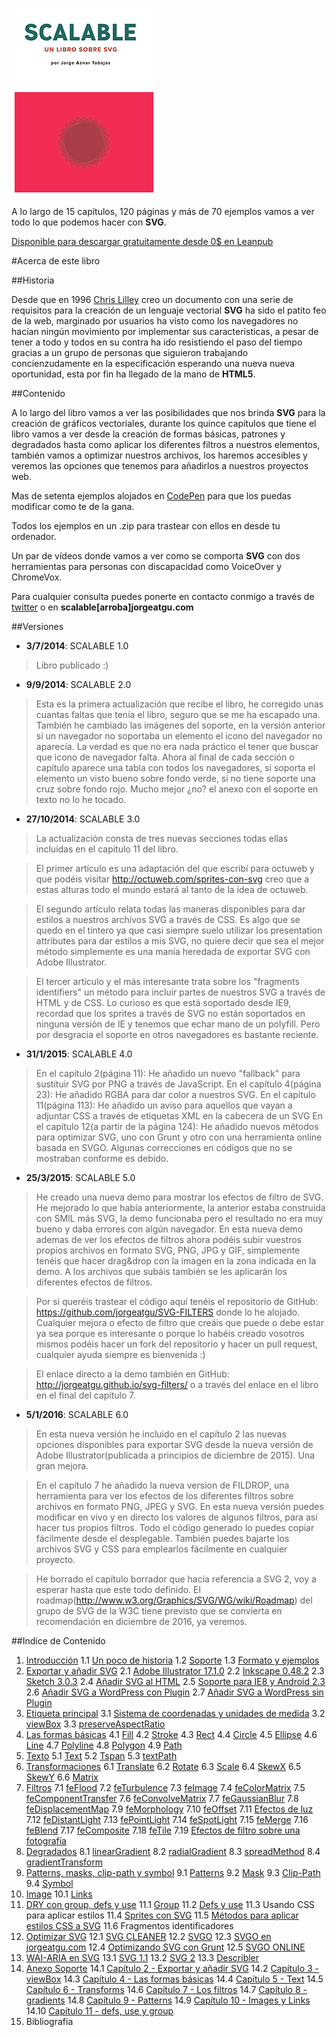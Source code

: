 ![portada de Scalable, un libro sobre SVG](https://github.com/jorgeatgu/scalable/blob/master/portada-scalable.png)

A lo largo de 15 capítulos, 120 páginas y más de 70 ejemplos vamos a ver todo lo que podemos hacer con **SVG**.

[Disponible para descargar gratuitamente desde 0$ en Leanpub](https://leanpub.com/scalable/)


#Acerca de este libro

##Historia

Desde que en 1996 [Chris Lilley](https://twitter.com/svgeesus) creo un documento con una serie de requisitos para la creación de un lenguaje vectorial **SVG** ha sido el patito feo de la web, marginado por usuarios ha visto como los navegadores no hacían ningún movimiento por implementar sus caracteristicas, a pesar de tener a todo y todos en su contra ha ido resistiendo el paso del tiempo gracias a un grupo de personas que siguieron trabajando concienzudamente en la especificación esperando una nueva nueva oportunidad, esta por fin ha llegado de la mano de **HTML5**.

##Contenido

A lo largo del libro vamos a ver las posibilidades que nos brinda **SVG** para la creación de gráficos vectoriales, durante los quince capítulos que tiene el libro vamos a ver desde la creación de formas básicas, patrones y degradados hasta como aplicar los diferentes filtros a nuestros elementos, también vamos a optimizar nuestros archivos, los haremos accesibles y veremos las opciones que tenemos para añadirlos a nuestros proyectos web.

Mas de setenta ejemplos alojados en [CodePen](http://codepen.io/collection/Gvcwd/) para que los puedas modificar como te de la gana.

Todos los ejemplos en un .zip para trastear con ellos en desde tu ordenador.

Un par de vídeos donde vamos a ver como se comporta **SVG** con dos herramientas para personas con discapacidad como VoiceOver y ChromeVox.

Para cualquier consulta puedes ponerte en contacto conmigo a través de [twitter](https://twitter.com/jorgeATGU) o en **scalable[arroba]jorgeatgu.com**

##Versiones

* **3/7/2014**: SCALABLE 1.0

> Libro publicado :)

* **9/9/2014**: SCALABLE 2.0

> Esta es la primera actualización que recibe el libro, he corregido unas cuantas faltas que tenía el libro, seguro que se me ha escapado una. También he cambiado las imágenes del soporte, en la versión anterior si un navegador no soportaba un elemento el icono del navegador no aparecía. La verdad es que no era nada práctico el tener que buscar que icono de navegador falta. Ahora al final de cada sección o capítulo aparece una tabla con todos los navegadores, si soporta el elemento un visto bueno sobre fondo verde, si no tiene soporte una cruz sobre fondo rojo. Mucho mejor ¿no? el anexo con el soporte en texto no lo he tocado.

* **27/10/2014**: SCALABLE 3.0

> La actualización consta de tres nuevas secciones todas ellas incluidas en el capitulo 11 del libro.

> El primer artículo es una adaptación del que escribí para octuweb y que podéis visitar http://octuweb.com/sprites-con-svg creo que a estas alturas todo el mundo estará al tanto de la idea de octuweb.

> El segundo artículo relata todas las maneras disponibles para dar estilos a nuestros archivos SVG a través de CSS. Es algo que se quedo en el tintero ya que casi siempre suelo utilizar los presentation attributes para dar estilos a mis SVG, no quiere decir que sea el mejor método simplemente es una manía heredada de exportar SVG con Adobe Illustrator.

> El tercer artículo y el más interesante trata sobre los "fragments identifiers" un método para incluir partes de nuestros SVG a través de HTML y de CSS. Lo curioso es que está soportado desde IE9, recordad que los sprites a través de SVG no están soportados en ninguna versión de IE y tenemos que echar mano de un polyfill. Pero por desgracia el soporte en otros navegadores es bastante reciente.

* **31/1/2015**: SCALABLE 4.0

> En el capítulo 2(página 11): He añadido un nuevo "fallback" para sustituir SVG por PNG a través de JavaScript.
> En el capítulo 4(página 23): He añadido RGBA para dar color a nuestros SVG.
> En el capítulo 11(página 113): He añadido un aviso para aquellos que vayan a adjuntar CSS a través de etiquetas XML en la cabecera de un SVG
> En el capítulo 12(a partir de la página 124): He añadido nuevos métodos para optimizar SVG, uno con Grunt y otro con una herramienta online basada en SVGO.
> Algunas correcciones en códigos que no se mostraban conforme es debido.


* **25/3/2015**: SCALABLE 5.0

> He creado una nueva demo para mostrar los efectos de filtro de SVG. He mejorado lo que había anteriormente, la anterior estaba construida con SMIL más SVG, la demo funcionaba pero el resultado no era muy bueno y daba errores con algún navegador. En esta nueva demo ademas de ver los efectos de filtros ahora podéis subir vuestros propios archivos en formato SVG, PNG, JPG y GIF, simplemente tenéis que hacer drag&drop con la imagen en la zona indicada en la demo. A los archivos que subáis también se les aplicarán los diferentes efectos de filtros.

> Por si queréis trastear el código aquí tenéis el repositorio de GitHub: https://github.com/jorgeatgu/SVG-FILTERS donde lo he alojado. Cualquier mejora o efecto de filtro que creáis que puede o debe estar ya sea porque es interesante o porque lo habéis creado vosotros mismos podéis hacer un fork del repositorio y hacer un pull request, cualquier ayuda siempre es bienvenida :)

> El enlace directo a la demo también en GitHub: http://jorgeatgu.github.io/svg-filters/ o a través del enlace en el libro en el final del capítulo 7.


* **5/1/2016**: SCALABLE 6.0

> En esta nueva versión he incluido en el capítulo 2 las nuevas opciones disponibles para exportar SVG desde la nueva versión de Adobe Illustrator(publicada a principios de diciembre de 2015). Una gran mejora.

> En el capítulo 7 he añadido la nueva version de FILDROP, una herramienta para ver los efectos de los diferentes filtros sobre archivos en formato PNG, JPEG y SVG. En esta nueva versión puedes modificar en vivo y en directo los valores de algunos filtros, para así hacer tus propios filtros. Todo el código generado lo puedes copiar fácilmente desde el desplegable. También puedes bajarte los archivos SVG y CSS para emplearlos fácilmente en cualquier proyecto.

> He borrado el capítulo borrador que hacia referencia a SVG 2, voy a esperar hasta que este todo definido. El roadmap(http://www.w3.org/Graphics/SVG/WG/wiki/Roadmap) del grupo de SVG de la W3C tiene previsto que se convierta en recomendación en diciembre de 2016, ya veremos.

##Indice de Contenido


1. [Introducción](https://github.com/jorgeatgu/scalable/blob/master/capitulo1/chapter1.md)
	1.1 [Un poco de historia](https://github.com/jorgeatgu/scalable/blob/master/capitulo1/chapter1.md#un-poco-de-historia)
	1.2 [Soporte](https://github.com/jorgeatgu/scalable/blob/master/capitulo1/chapter1.md#soporte)
	1.3 [Formato y ejemplos](https://github.com/jorgeatgu/scalable/blob/master/capitulo1/chapter1.md#formato-y-ejemplos)
2. [Exportar y añadir SVG](https://github.com/jorgeatgu/scalable/blob/master/capitulo2/chapter2.md)
  	2.1 [Adobe Illustrator 17.1.0](https://github.com/jorgeatgu/scalable/blob/master/capitulo2/chapter2.md#adobe-illustrator-1710)
  	2.2 [Inkscape 0.48.2]()
  	2.3 [Sketch 3.0.3]()
  	2.4 [Añadir SVG al HTML]()
  	2.5 [Soporte para IE8 y Android 2.3]()
  	2.6 [Añadir SVG a WordPress con Plugin]()
  	2.7 [Añadir SVG a WordPress sin Plugin]()
3. [Etiqueta principal](https://github.com/jorgeatgu/scalable/blob/master/capitulo3/chapter3.md)
  	3.1 [Sistema de coordenadas y unidades de medida]()
  	3.2 [viewBox]()
  	3.3 [preserveAspectRatio]()
4. [Las formas básicas](https://github.com/jorgeatgu/scalable/blob/master/capitulo4/chapter4.md)
  	4.1 [Fill]()
  	4.2 [Stroke]()
  	4.3 [Rect]()
  	4.4 [Circle]()
  	4.5 [Ellipse]()
  	4.6 [Line]()
  	4.7 [Polyline]()
  	4.8 [Polygon]()
  	4.9 [Path]()
5. [Texto](https://github.com/jorgeatgu/scalable/blob/master/capitulo5/chapter5.md)
  	5.1 [Text]()
  	5.2 [Tspan]()
  	5.3 [textPath]()
6. [Transformaciones](https://github.com/jorgeatgu/scalable/blob/master/capitulo6/chapter6.md)
  	6.1 [Translate]()
  	6.2 [Rotate]()
  	6.3 [Scale]()
  	6.4 [SkewX]()
  	6.5 [SkewY]()
  	6.6 [Matrix]()
7. [Filtros](https://github.com/jorgeatgu/scalable/blob/master/capitulo7/chapter7.md)
  	7.1 [feFlood]()
  	7.2 [feTurbulence]()
  	7.3 [feImage]()
  	7.4 [feColorMatrix]()
  	7.5 [feComponentTransfer]()
  	7.6 [feConvolveMatrix]()
  	7.7 [feGaussianBlur]()
  	7.8 [feDisplacementMap]()
  	7.9 [feMorphology]()
  	7.10 [feOffset]()
  	7.11 [Efectos de luz]()
  	7.12 [feDistantLight]()
  	7.13 [fePointLight]()
  	7.14 [feSpotLight]()
  	7.15 [feMerge]()
  	7.16 [feBlend]()
  	7.17 [feComposite]()
  	7.18 [feTile]()
  	7.19 [Efectos de filtro sobre una fotografía]()
8. [Degradados](https://github.com/jorgeatgu/scalable/blob/master/capitulo8/chapter8.md)
  	8.1 [linearGradient]()
  	8.2 [radialGradient]()
  	8.3 [spreadMethod]()
  	8.4 [gradientTransform]()
9. [Patterns, masks, clip-path y symbol](https://github.com/jorgeatgu/scalable/blob/master/capitulo9/chapter9.md)
  	9.1 [Patterns]()
  	9.2 [Mask]()
  	9.3 [Clip-Path]()
  	9.4 [Symbol]()
10. [Image](https://github.com/jorgeatgu/scalable/blob/master/capitulo10/chapter10.md)
  	10.1 [Links]()
11. [DRY con group, defs y use](https://github.com/jorgeatgu/scalable/blob/master/capitulo11/chapter11.md)
  	11.1 [Group]()
  	11.2 [Defs y use]()
	11.3 Usando CSS para aplicar estilos
  	11.4 [Sprites con SVG]()
  	11.5 [Métodos para aplicar estilos CSS a SVG]()
	11.6 Fragmentos identificadores
12. [Optimizar SVG](https://github.com/jorgeatgu/scalable/blob/master/capitulo12/chapter12.md)
  	12.1 [SVG CLEANER]()
  	12.2 [SVGO]()
  	12.3 [SVGO en jorgeatgu.com]()
  	12.4 [Optimizando SVG con Grunt]()
  	12.5 [SVGO ONLINE]()
13. [WAI-ARIA en SVG](https://github.com/jorgeatgu/scalable/blob/master/capitulo13/chapter13.md)
  	13.1 [SVG 1.1]()
  	13.2 [SVG 2]()
  	13.3 [Describler]()
14. [Anexo Soporte](https://github.com/jorgeatgu/scalable/blob/master/capitulo14/chapter14.md)
  	14.1 [Capítulo 2 - Exportar y añadir SVG]()
  	14.2 [Capítulo 3 - viewBox]()
  	14.3 [Capítulo 4 - Las formas básicas]()
  	14.4 [Capítulo 5 - Text]()
  	14.5 [Capítulo 6 - Transforms]()
  	14.6 [Capítulo 7 - Los filtros]()
  	14.7 [Capítulo 8 - gradients]()
  	14.8 [Capítulo 9 - Patterns]()
  	14.9 [Capítulo 10 - Images y Links]()
  	14.10 [Capítulo 11 - defs, use y group]()
15. Bibliografia

